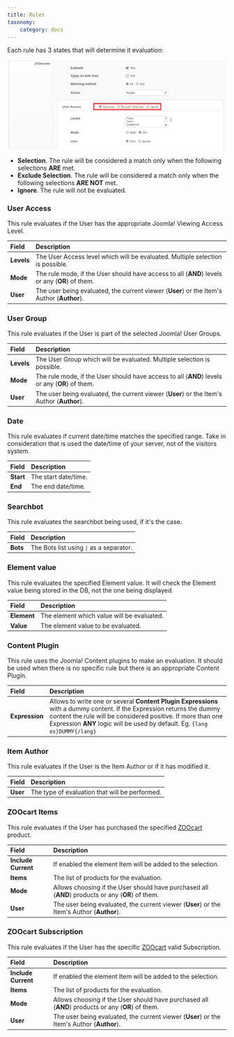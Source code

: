 ```yaml
---
title: Rules
taxonomy:
    category: docs
---
```


Each rule has 3 states that will determine it evaluation:

![ZOOaccess - rule states](zooaccess-rule-states.png)

* **Selection**. The rule will be considered a match only when the following selections **ARE** met.
* **Exclude Selection**. The rule will be considered a match only when the following selections **ARE NOT** met.
* **Ignore**. The rule will not be evaluated.

### User Access

This rule evaluates if the User has the appropriate Joomla! Viewing Access Level.

| Field       | Description |
| :---------- | :---------- |
| **Levels** | The User Access level which will be evaluated. Multiple selection is possible. |
| **Mode** | The rule mode, if the User should have access to all (**AND**) levels or any (**OR**) of them. |
| **User** | The user being evaluated, the current viewer (**User**) or the Item's Author (**Author**). |

### User Group

This rule evaluates if the User is part of the selected Joomla! User Groups.

| Field       | Description |
| :---------- | :---------- |
| **Levels** | The User Group which will be evaluated. Multiple selection is possible. |
| **Mode** | The rule mode, if the User should have access to all (**AND**) levels or any (**OR**) of them. |
| **User** | The user being evaluated, the current viewer (**User**) or the Item's Author (**Author**). |

### Date

This rule evaluates if current date/time matches the specified range. Take in consideration that is used the date/time of your server, not of the visitors system.

| Field       | Description |
| :---------- | :---------- |
| **Start** | The start date/time. |
| **End** | The end date/time. |

### Searchbot

This rule evaluates the searchbot being used, if it's the case.

| Field       | Description |
| :---------- | :---------- |
| **Bots** | The Bots list using <code>\|</code> as a separator. |

### Element value

This rule evaluates the specified Element value. It will check the Element value being stored in the DB, not the one being displayed.

| Field       | Description |
| :---------- | :---------- |
| **Element** | The element which value will be evaluated. |
| **Value** | The element value to be evaluated. |

### Content Plugin

This rule uses the Joomla! Content plugins to make an evaluation. It should be used when there is no specific rule but there is an appropriate Content Plugin.

| Field       | Description |
| :---------- | :---------- |
| **Expression** | Allows to write one or several **Content Plugin Expressions** with a dummy content. If the Expression returns the dummy content the rule will be considered positive. If more than one Expression **ANY** logic will be used by default. Eg. `{lang es}DUMMY{/lang}` |

### Item Author

This rule evaluates if the User is the Item Author or if it has modified it.

| Field       | Description |
| :---------- | :---------- |
| **User** | The type of evaluation that will be performed. |

### ZOOcart Items

This rule evaluates if the User has purchased the specified [ZOOcart](/extensions/zoocart) product.

| Field       | Description |
| :---------- | :---------- |
| **Include Current** | If enabled the element Item will be added to the selection. |
| **Items** | The list of products for the evaluation. |
| **Mode** | Allows choosing if the User should have purchased all (**AND**) products or any (**OR**) of them. |
| **User** | The user being evaluated, the current viewer (**User**) or the Item's Author (**Author**). |

### ZOOcart Subscription

This rule evaluates if the User has the specific [ZOOcart](/extensions/zoocart) valid Subscription.

| Field       | Description |
| :---------- | :---------- |
| **Include Current** | If enabled the element Item will be added to the selection. |
| **Items** | The list of products for the evaluation. |
| **Mode** | Allows choosing if the User should have purchased all (**AND**) products or any (**OR**) of them. |
| **User** | The user being evaluated, the current viewer (**User**) or the Item's Author (**Author**). |
